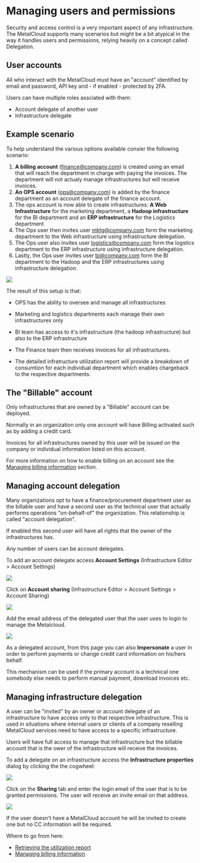 # Managing users and permissions

Security and access control is a very important aspect of any infrastructure.  The MetalCloud supports many scenarios but might be a bit atypical in the way it handles users and permissions, relying heavily on a concept called Delegation.

## User accounts

All who interact with the MetalCloud must have an "account" identified by email and password, API key and - if enabled - protected by 2FA.

Users can have multiple roles assciated with them:
* Account delegate of another user
* Infrastructure delegate


## Example scenario

To help understand the various options available consier the following scenario:
1. **A billing account** (finance@company.com) is created using an email that will reach the department in charge with paying the invoices. The department will not actualy manage infrastructures but will receive invoices.
2. **An OPS account** (ops@company.com) is added by the finance department as an account delegate of the finance account. 
4. The ops account is now able to create infrastructures: **A Web Infrastructure** for the marketing department, a **Hadoop infrastructure** for the BI department and an **ERP infrastructure** for the Logistics department
5. The Ops user then invites user mktg@company.com form the marketing department to the Web infrastructure using infrastructure delegation.
6. The Ops user also invites user logistics@company.com form the logstics department to the ERP infrastructure using infrastructure delegation.
7. Lastly, the Ops user invites user bi@company.com form the BI department to the Hadoop and the ERP infrastructures using infrastructure delegation.

![](/assets/guides/managing_users_and_permissions_1.svg)


The result of this setup is that:
* OPS has the ability to oversee and manage all infrastructures
* Marketing and logistics departments each manage their own infrastructures only
* BI team has access to it's infrastructure (the hadoop infrastructure) but also to the ERP infrastructure
* The Finance team then receives invoices for all infrastructures.

* The detailed infratructure utilization report will provide a breakdown of consumtion for each individual department which enables chargeback to the respective departments. 



## The "Billable" account

Only infrastructures that are owned by a "Billable" account can be deployed.

Normally in an organization only one account will have Billing activated such as by adding a credit card.

Invoices for all infrastructures owned by this user will be issued on the company or individual information listed on this account.

For more information on how to enable billing on an account see the [Managing billing information](/guides/managing_billing_information) section.

## Managing account delegation

Many organizations opt to have a finance/procurement department user as the billable user and have a second user as the technical user that actually performs operations "on-behalf-of" the organization. This relationship is called "account delegation".

If enabled this second user will have all rights that the owner of the infrastructures has.

Any number of users can be account delegates.

To add an account delegate access **Account Settings** (Infrastructure Editor > Account Settings)

![](/assets/guides/managing_users_and_permissions_2.png)

Click on **Account sharing** (Infrastructure Editor > Account Settings > Account Sharing)

![](/assets/guides/managing_users_and_permissions_3.png)

Add the email address of the delegated user that the user uses to login to manage the Metalcloud.

![](/assets/guides/managing_users_and_permissions_4.png)

As a delegated account, from this page you can also **Impersonate**  a user in order to perform payments or change credit card information on his/hers behalf.

This mechanism can be used if the primary account is a technical one somebody else needs to perform manual payment, download invoices etc.

## Managing infrastructure delegation

A user can be "invited" by an owner or account delegate of an infrastructure to have access only to that respective infrastructure. This is used in situations where internal users or clients of a company reselling MetalCloud services need to have access to a specific infrastructure. 

Users will have full access to manage that infrastructure but the billable account that is the ower of the infrastructure will receive the invoices.

To add a delegate on an infrastructure access the **Infrastructure properties** dialog by clicking the the cogwheel:

![](/assets/guides/managing_users_and_permissions_5.png)

Click on the **Sharing** tab and enter the login email of the user that is to be granted permissions.  The user will receive an invite email on that address.

![](/assets/guides/managing_users_and_permissions_6.png)

If the user doesn't have a MetalCloud account he will be invited to create one but no CC information will be required.


Where to go from here:
* [Retrieving the utilization report](/guides/retrieving_the_utilization_report)
* [Managing billing information](/guides/managing_billing_information)

